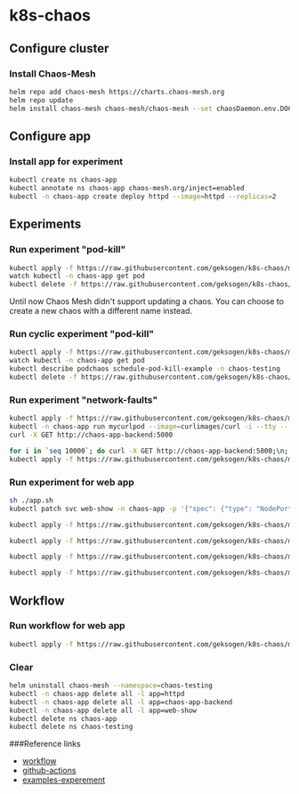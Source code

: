 # k8s-chaos

## Configure cluster
### Install Chaos-Mesh
```BASH
helm repo add chaos-mesh https://charts.chaos-mesh.org
helm repo update
helm install chaos-mesh chaos-mesh/chaos-mesh --set chaosDaemon.env.DOCKER_API_VERSION=1.40 --namespace=chaos-testing --create-namespace --set dashboard.create=true --set dashboard.securityMode=false
```

## Configure app
### Install app for experiment
```BASH
kubectl create ns chaos-app
kubectl annotate ns chaos-app chaos-mesh.org/inject=enabled
kubectl -n chaos-app create deploy httpd --image=httpd --replicas=2
```
##  Experiments
### Run experiment "pod-kill"
```BASH
kubectl apply -f https://raw.githubusercontent.com/geksogen/k8s-chaos/master/experiments/pod-faults/pod-kill.yaml
watch kubectl -n chaos-app get pod
kubectl delete -f https://raw.githubusercontent.com/geksogen/k8s-chaos/master/experiments/pod-faults/pod-kill.yaml
```
Until now Chaos Mesh didn't support updating a chaos. You can choose to create a new chaos with a different name instead.

### Run cyclic experiment "pod-kill"
```BASH
kubectl apply -f https://raw.githubusercontent.com/geksogen/k8s-chaos/master/experiments/pod-faults/cyclic-pod-kill.yaml
watch kubectl -n chaos-app get pod
kubectl describe podchaos schedule-pod-kill-example -n chaos-testing
kubectl delete -f https://raw.githubusercontent.com/geksogen/k8s-chaos/master/experiments/pod-faults/cyclic-pod-kill.yaml
```

### Run experiment "network-faults"
```BASH
kubectl apply -f https://raw.githubusercontent.com/geksogen/k8s-chaos/master/experiments/network-faults/deployment_app.yaml
kubectl -n chaos-app run mycurlpod --image=curlimages/curl -i --tty -- sh
curl -X GET http://chaos-app-backend:5000
```
```BASH
for i in `seq 10000`; do curl -X GET http://chaos-app-backend:5000;\n; sleep 0.1; done
kubectl apply -f https://raw.githubusercontent.com/geksogen/k8s-chaos/master/experiments/network-faults/network-faults-delay.yaml
```

### Run experiment for web app
```BASH
sh ./app.sh
kubectl patch svc web-show -n chaos-app -p '{"spec": {"type": "NodePort"}}'
```
```BASH
kubectl apply -f https://raw.githubusercontent.com/geksogen/k8s-chaos/master/experiments/web-app/cyclic-web-kill-pod.yaml
```
```BASH
kubectl apply -f https://raw.githubusercontent.com/geksogen/k8s-chaos/master/experiments/web-app/cyclic-web-failure-pod.yaml
```
```BASH
kubectl apply -f https://raw.githubusercontent.com/geksogen/k8s-chaos/master/experiments/web-app/cyclic-web-network-delay.yaml
```
```BASH
kubectl apply -f https://raw.githubusercontent.com/geksogen/k8s-chaos/master/experiments/web-app/cyclic-web-network-bandwidth.yaml
```

##  Workflow
### Run workflow for web app
```BASH
kubectl apply -f https://raw.githubusercontent.com/geksogen/k8s-chaos/master/experiments/web-app/workflow-web.yaml
```

### Clear
```BASH
helm uninstall chaos-mesh --namespace=chaos-testing
kubectl -n chaos-app delete all -l app=httpd
kubectl -n chaos-app delete all -l app=chaos-app-backend
kubectl -n chaos-app delete all -l app=web-show
kubectl delete ns chaos-app
kubectl delete ns chaos-testing
```

###Reference links

* [workflow](https://chaos-mesh.org/docs/2.3.3/create-chaos-mesh-workflow/)
* [github-actions](https://chaos-mesh.org/docs/2.3.3/integrate-chaos-mesh-into-github-actions/)
* [examples-experement](https://github.com/chaos-mesh/chaos-mesh/tree/master/examples)
